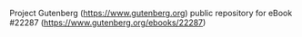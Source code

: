 Project Gutenberg (https://www.gutenberg.org) public repository for eBook #22287 (https://www.gutenberg.org/ebooks/22287)
